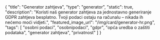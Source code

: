 {
    "title": "Generator zahtjeva",
    "type": "generator",
    "static": true,
    "description": "Koristi naš generator zahtjeva za jednostavno generiranje GDPR zahtjeva besplatno. Tvoji podaci ostaju na računalu – nikada ih nećemo moći vidjeti.",
    "featured_image_url": "/img/card/generator-hr.png",
    "tags": [ "osobni podaci", "osobnipodaci", "gdpr", "opća uredba o zaštiti podataka", "generator zahtjeva", "privatnost" ]
}
